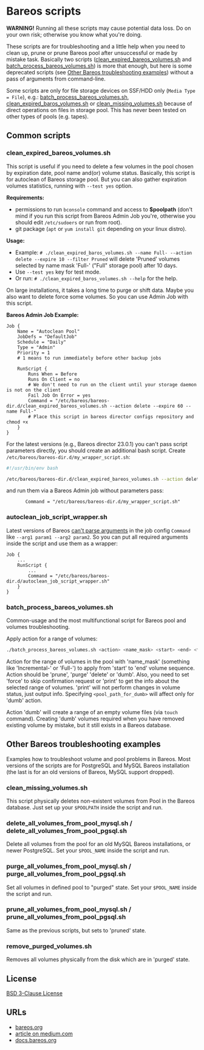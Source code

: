 # Bareos scripts

**WARNING!** Running all these scripts may cause potential data loss. Do on your own risk; otherwise you know what
you're doing.

These scripts are for troubleshooting and a little help when you need to clean up, prune or prune Bareos pool after
unsuccessful or made by mistake task. Basically two scripts
([clean_expired_bareos_volumes.sh](clean_expired_bareos_volumes.sh) and
[batch_process_bareos_volumes.sh](batch_process_bareos_volumes.sh)) is more that enough, but here is some deprecated
scripts (see [Other Bareos troubleshooting examples](#other-bareos-troubleshooting-examples)) without a pass of arguments
from command-line.

Some scripts are only for file storage devices on SSF/HDD only (`Media Type = File`), e.g.:
[batch_process_bareos_volumes.sh](batch_process_bareos_volumes.sh),
[clean_expired_baros_volumes.sh](clean_expired_bareos_volumes.sh) or
[clean_missing_volumes.sh](clean_missing_volumes.sh) because of direct operations on files in storage pool. This has
never been tested on other types of pools (e.g. tapes).

## Common scripts

### clean_expired_bareos_volumes.sh

This script is useful if you need to delete a few volumes in the pool chosen by expiration date, pool name and(or)
volume status. Basically, this script is for autoclean of Bareos storage pool. But you can also gather expiration
volumes statistics, running with `--test yes` option.

**Requirements:**

- permissions to run `bconsole` command and access to **$poolpath** (don't mind if you run this script from Bareos Admin
  Job you're, otherwise you should edit `/etc/sudoers` or run from root).
- git package (`apt` or `yum install git` depending on your linux distro).

**Usage:**

- Example: `# ./clean_expired_baros_volumes.sh --name Full- --action delete --expire 10 --filter Pruned` will delete
  'Pruned' volumes selected by name mask 'Full-' ("Full" storage pool) after 10 days.
- Use `--test yes` key for test mode.
- Or run: `# ./clean_expired_baros_volumes.sh --help` for the help.

On large installations, it takes a long time to purge or shift data. Maybe you also want to delete force some volumes.
So you can use Admin Job with this script.

**Bareos Admin Job Example:**

```text
Job {
    Name = "Autoclean Pool"
    JobDefs = "DefaultJob"
    Schedule = "Daily"
    Type = "Admin"
    Priority = 1
    # 1 means to run immediately before other backup jobs

    RunScript {
        Runs When = Before
        Runs On Client = no
        # We don't need to run on the client until your storage daemon is not on the client
        Fail Job On Error = yes
        Command = "/etc/bareos/bareos-dir.d/clean_expired_bareos_volumes.sh --action delete --expire 60 --name Full-"
        # Place this script in bareos director configs repository and chmod +x
    }
}
```

For the latest versions (e.g., Bareos director 23.0.1) you can't pass script parameters directly, you should create
an additional bash script. Create `/etc/bareos/bareos-dir.d/my_wrapper_script.sh`:

```bash
#!/usr/bin/env bash

/etc/bareos/bareos-dir.d/clean_expired_bareos_volumes.sh --action delete --expire 60 --name Full-
```

and run them via a Bareos Admin job without parameters pass:

```text
       Command = "/etc/bareos/bareos-dir.d/my_wrapper_script.sh"
```

### autoclean_job_script_wrapper.sh

Latest versions of Bareos [can't parse arguments](https://bugs.bareos.org/view.php?id=1587) in the job config `Command`
like `--arg1 param1 --arg2 param2`. So you can put all required arguments inside the script and use them as a 
wrapper:

```text
Job {
    ...
    RunScript {
        ...
        Command = "/etc/bareos/bareos-dir.d/autoclean_job_script_wrapper.sh"
    }
}
```

### batch_process_bareos_volumes.sh

Common-usage and the most multifunctional script for Bareos pool and volumes troubleshooting.

Apply action for a range of volumes:

```bash
./batch_process_bareos_volumes.sh <action> <name_mask> <start> <end> <force|print> <pool_path_for_dumb>
```

Action for the range of volumes in the pool with 'name_mask' (something like 'Incremental-' or 'Full-') to apply from
'start' to 'end' volume sequence. Action should be 'prune', 'purge' 'delete' or 'dumb'. Also, you need to set 'force' to
skip confirmation request or 'print' to get the info about the selected range of volumes. 'print' will not perform
changes in volume status, just output info. Specifying `<pool_path_for_dumb>` will affect only for 'dumb' action.

Action 'dumb' will create a range of an empty volume files (via `touch`
command). Creating 'dumb' volumes required when you have removed existing volume by mistake, but it still exists in a
Bareos database.

## Other Bareos troubleshooting examples

Examples how to troubleshoot volume and pool problems in Bareos. Most versions of the scripts are for PostgreSQL and
MySQL Bareos installation (the last is for an old versions of Bareos, MySQL support dropped).

### clean_missing_volumes.sh

This script physically deletes non-existent volumes from Pool in the Bareos database. Just set up your `$POOLPATH`
inside the script and run.

### delete_all_volumes_from_pool_mysql.sh / delete_all_volumes_from_pool_pgsql.sh

Delete all volumes from the pool for an old MySQL Bareos installations, or newer PostgreSQL. Set your `$POOL_NAME`
inside the script and run.

### purge_all_volumes_from_pool_mysql.sh / purge_all_volumes_from_pool_pgsql.sh

Set all volumes in defined pool to "purged" state. Set your `$POOL_NAME` inside the script and run.

### prune_all_volumes_from_pool_mysql.sh / prune_all_volumes_from_pool_pgsql.sh

Same as the previous scripts, but sets to 'pruned' state.

### remove_purged_volumes.sh

Removes all volumes physically from the disk which are in 'purged' state.

## License

[BSD 3-Clause License](../../LICENSE)

## URLs

- [bareos.org](https://www.bareos.com/)
- [article on medium.com](https://medium.com/@alexander.bazhenov/bareos-%D0%B1%D0%B5%D1%81%D0%BF%D0%BB%D0%B0%D1%82%D0%BD%D0%BE%D0%B5-%D1%80%D0%B5%D0%B7%D0%B5%D1%80%D0%B2%D0%BD%D0%BE%D0%B5-%D0%BA%D0%BE%D0%BF%D0%B8%D1%80%D0%BE%D0%B2%D0%B0%D0%BD%D0%B8%D0%B5-%D1%84%D0%BE%D1%80%D0%BC%D0%B0%D1%82%D0%B0-enterprise-d84b90a4415a)
- [docs.bareos.org](https://docs.bareos.org/)
